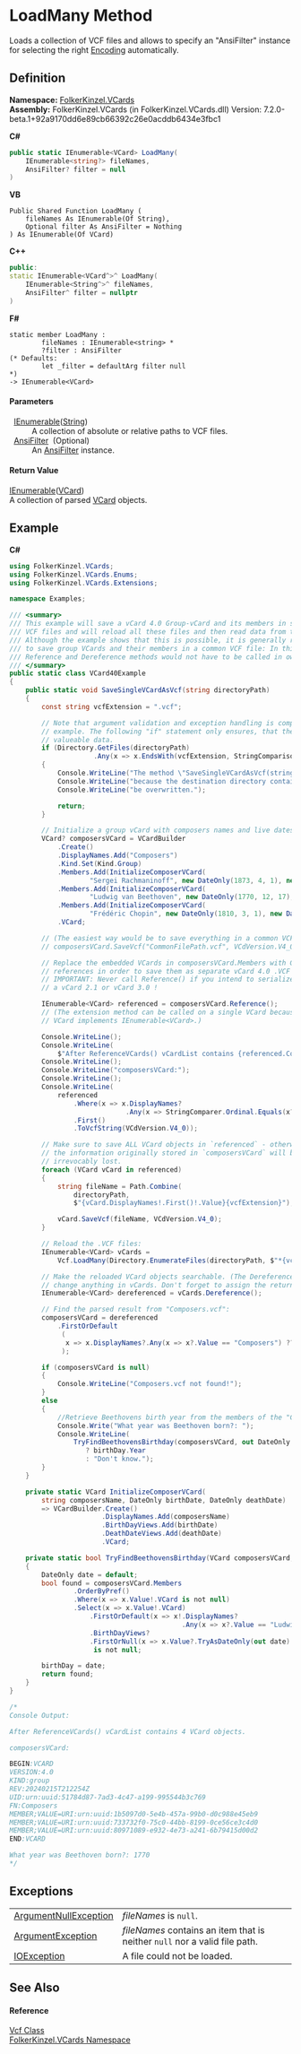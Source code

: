 # LoadMany Method


Loads a collection of VCF files and allows to specify an "AnsiFilter" instance for selecting the right <a href="https://learn.microsoft.com/dotnet/api/system.text.encoding" target="_blank" rel="noopener noreferrer">Encoding</a> automatically.



## Definition
**Namespace:** <a href="67dce261-ab8f-dd0a-4c0c-bc2633c1719e.md">FolkerKinzel.VCards</a>  
**Assembly:** FolkerKinzel.VCards (in FolkerKinzel.VCards.dll) Version: 7.2.0-beta.1+92a9170dd6e89cb66392c26e0acddb6434e3fbc1

**C#**
``` C#
public static IEnumerable<VCard> LoadMany(
	IEnumerable<string?> fileNames,
	AnsiFilter? filter = null
)
```
**VB**
``` VB
Public Shared Function LoadMany ( 
	fileNames As IEnumerable(Of String),
	Optional filter As AnsiFilter = Nothing
) As IEnumerable(Of VCard)
```
**C++**
``` C++
public:
static IEnumerable<VCard^>^ LoadMany(
	IEnumerable<String^>^ fileNames, 
	AnsiFilter^ filter = nullptr
)
```
**F#**
``` F#
static member LoadMany : 
        fileNames : IEnumerable<string> * 
        ?filter : AnsiFilter 
(* Defaults:
        let _filter = defaultArg filter null
*)
-> IEnumerable<VCard> 
```



#### Parameters
<dl><dt>  <a href="https://learn.microsoft.com/dotnet/api/system.collections.generic.ienumerable-1" target="_blank" rel="noopener noreferrer">IEnumerable</a>(<a href="https://learn.microsoft.com/dotnet/api/system.string" target="_blank" rel="noopener noreferrer">String</a>)</dt><dd>A collection of absolute or relative paths to VCF files.</dd><dt>  <a href="ca4f9ae6-422e-3a83-0b64-fc82ba7c1b4a.md">AnsiFilter</a>  (Optional)</dt><dd>An <a href="ca4f9ae6-422e-3a83-0b64-fc82ba7c1b4a.md">AnsiFilter</a> instance.</dd></dl>

#### Return Value
<a href="https://learn.microsoft.com/dotnet/api/system.collections.generic.ienumerable-1" target="_blank" rel="noopener noreferrer">IEnumerable</a>(<a href="23413828-9a4a-2851-b88b-84d0afcb0031.md">VCard</a>)  
A collection of parsed <a href="23413828-9a4a-2851-b88b-84d0afcb0031.md">VCard</a> objects.

## Example


**C#**  
``` C#
using FolkerKinzel.VCards;
using FolkerKinzel.VCards.Enums;
using FolkerKinzel.VCards.Extensions;

namespace Examples;

/// <summary>
/// This example will save a vCard 4.0 Group-vCard and its members in separate
/// VCF files and will reload all these files and then read data from the group VCard.
/// Although the example shows that this is possible, it is generally recommended 
/// to save group VCards and their members in a common VCF file: In this case, the 
/// Reference and Dereference methods would not have to be called in own code.
/// </summary>
public static class VCard40Example
{
    public static void SaveSingleVCardAsVcf(string directoryPath)
    {
        const string vcfExtension = ".vcf";

        // Note that argument validation and exception handling is completely omitted in this
        // example. The following "if" statement only ensures, that the method doesn't destroy
        // valueable data.
        if (Directory.GetFiles(directoryPath)
                     .Any(x => x.EndsWith(vcfExtension, StringComparison.OrdinalIgnoreCase)))
        {
            Console.WriteLine("The method \"SaveSingleVCardAsVcf(string)\" could not be executed");
            Console.WriteLine("because the destination directory contains .VCF files, that might");
            Console.WriteLine("be overwritten.");

            return;
        }

        // Initialize a group vCard with composers names and live dates:
        VCard? composersVCard = VCardBuilder
            .Create()
            .DisplayNames.Add("Composers")
            .Kind.Set(Kind.Group)
            .Members.Add(InitializeComposerVCard(
                    "Sergei Rachmaninoff", new DateOnly(1873, 4, 1), new DateOnly(1943, 3, 28)))
            .Members.Add(InitializeComposerVCard(
                    "Ludwig van Beethoven", new DateOnly(1770, 12, 17), new DateOnly(1827, 3, 26)))
            .Members.Add(InitializeComposerVCard(
                    "Frédéric Chopin", new DateOnly(1810, 3, 1), new DateOnly(1849, 10, 17)))
            .VCard;

        // (The easiest way would be to save everything in a common VCF file:)
        // composersVCard.SaveVcf("CommonFilePath.vcf", VCdVersion.V4_0);

        // Replace the embedded VCards in composersVCard.Members with Guid
        // references in order to save them as separate vCard 4.0 .VCF files.
        // IMPORTANT: Never call Reference() if you intend to serialize
        // a vCard 2.1 or vCard 3.0 !

        IEnumerable<VCard> referenced = composersVCard.Reference();
        // (The extension method can be called on a single VCard because
        // VCard implements IEnumerable<VCard>.)

        Console.WriteLine();
        Console.WriteLine(
            $"After ReferenceVCards() vCardList contains {referenced.Count()} VCard objects.");
        Console.WriteLine();
        Console.WriteLine("composersVCard:");
        Console.WriteLine();
        Console.WriteLine(
            referenced
                .Where(x => x.DisplayNames?
                             .Any(x => StringComparer.Ordinal.Equals(x?.Value, "Composers")) ?? false)
                .First()
                .ToVcfString(VCdVersion.V4_0));

        // Make sure to save ALL VCard objects in `referenced` - otherwise
        // the information originally stored in `composersVCard` will be
        // irrevocably lost.
        foreach (VCard vCard in referenced)
        {
            string fileName = Path.Combine(
                directoryPath,
                $"{vCard.DisplayNames!.First()!.Value}{vcfExtension}");

            vCard.SaveVcf(fileName, VCdVersion.V4_0);
        }

        // Reload the .VCF files:
        IEnumerable<VCard> vCards =
            Vcf.LoadMany(Directory.EnumerateFiles(directoryPath, $"*{vcfExtension}"));

        // Make the reloaded VCard objects searchable. (The Dereference method doesn't
        // change anything in vCards. Don't forget to assign the return value!):
        IEnumerable<VCard> dereferenced = vCards.Dereference();

        // Find the parsed result from "Composers.vcf":
        composersVCard = dereferenced
            .FirstOrDefault
             (
              x => x.DisplayNames?.Any(x => x?.Value == "Composers") ?? false
             );

        if (composersVCard is null)
        {
            Console.WriteLine("Composers.vcf not found!");
        }
        else
        {
            //Retrieve Beethovens birth year from the members of the "Composers.vcf" group:
            Console.Write("What year was Beethoven born?: ");
            Console.WriteLine(
                TryFindBeethovensBirthday(composersVCard, out DateOnly birthDay)
                   ? birthDay.Year
                   : "Don't know.");
        }
    }

    private static VCard InitializeComposerVCard(
        string composersName, DateOnly birthDate, DateOnly deathDate)
        => VCardBuilder.Create()
                       .DisplayNames.Add(composersName)
                       .BirthDayViews.Add(birthDate)
                       .DeathDateViews.Add(deathDate)
                       .VCard;

    private static bool TryFindBeethovensBirthday(VCard composersVCard, out DateOnly birthDay)
    {
        DateOnly date = default;
        bool found = composersVCard.Members
                .OrderByPref()
                .Where(x => x.Value!.VCard is not null)
                .Select(x => x.Value!.VCard)
                    .FirstOrDefault(x => x!.DisplayNames?
                                           .Any(x => x?.Value == "Ludwig van Beethoven") ?? false)?
                    .BirthDayViews?
                    .FirstOrNull(x => x.Value?.TryAsDateOnly(out date) ?? false)
                     is not null;

        birthDay = date;
        return found;
    }
}

/*
Console Output:

After ReferenceVCards() vCardList contains 4 VCard objects.

composersVCard:

BEGIN:VCARD
VERSION:4.0
KIND:group
REV:20240215T212254Z
UID:urn:uuid:51784d87-7ad3-4c47-a199-995544b3c769
FN:Composers
MEMBER;VALUE=URI:urn:uuid:1b5097d0-5e4b-457a-99b0-d0c988e45eb9
MEMBER;VALUE=URI:urn:uuid:733732f0-75c0-44bb-8199-0ce56ce3c4d0
MEMBER;VALUE=URI:urn:uuid:80971089-e932-4e73-a241-6b79415d00d2
END:VCARD

What year was Beethoven born?: 1770
*/
```


## Exceptions
<table>
<tr>
<td><a href="https://learn.microsoft.com/dotnet/api/system.argumentnullexception" target="_blank" rel="noopener noreferrer">ArgumentNullException</a></td>
<td><em>fileNames</em> is <code>null</code>.</td></tr>
<tr>
<td><a href="https://learn.microsoft.com/dotnet/api/system.argumentexception" target="_blank" rel="noopener noreferrer">ArgumentException</a></td>
<td><em>fileNames</em> contains an item that is neither <code>null</code> nor a valid file path.</td></tr>
<tr>
<td><a href="https://learn.microsoft.com/dotnet/api/system.io.ioexception" target="_blank" rel="noopener noreferrer">IOException</a></td>
<td>A file could not be loaded.</td></tr>
</table>

## See Also


#### Reference
<a href="776cc866-d81c-94ea-6b2e-9256ed03ad3b.md">Vcf Class</a>  
<a href="67dce261-ab8f-dd0a-4c0c-bc2633c1719e.md">FolkerKinzel.VCards Namespace</a>  
